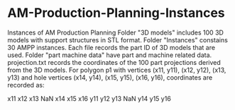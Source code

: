 # AM-Production-Planning-Instances
Instances of  AM Production Planning
Folder "3D models" includes 100 3D models with support structures in STL format.
Folder "Instances" constains 30 AMPP instances. Each file records the part ID of 3D models that are used.
Folder "part machine data" have part and machine related data.
projection.txt records the coordinates of the 100 part projections derived from the 3D models. For polygon p1 with vertices (x11, y11), (x12, y12), (x13, y13) and hole vertices (x14, y14), (x15, y15), (x16, y16), coordinates are recorded as:

x11 x12 x13 NaN x14 x15 x16
y11 y12 y13 NaN y14 y15 y16
